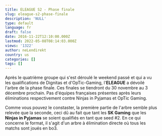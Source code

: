 ```yaml
---
title: ELEAGUE S2 - Phase finale
slug: eleague-s2-phase-finale
description: 'NULL'
type: default
language: fr
draft: false
date: 2016-11-22T12:10:00.000Z
lastmod: 2022-05-08T08:14:03.000Z
views: '1322'
author: neLendirekt
country: us
categories: []
tags: []
---
```

Après le quatrième groupe qui s'est déroulé le weekend passé et qui a vu les qualifications de Dignitas et d'OpTic-Gaming, l'**ELEAGUE** a dévoilé l'arbre de la phase finale. Ces finales se tiendront du 30 novembre au 3 décembre prochain. Pas d'équipes françaises présentes après leurs éliminations respectivement contre Ninjas in Pyjamas et OpTic Gaming.   
  
Comme vous pouvez le constaster, la première partie de l'arbre semble plus relevée que la seconde, ceci dû au fait que tant les **SK Gaming** que les **Ninjas in Pyjamas** se soient qualifiés en tant que seed #2\. En ce qui concerne le format, il s'agit d'un arbre à élimination directe où tous les matchs sont joués en bo3.
